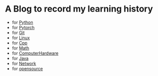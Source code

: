 # A Blog to record my learning history
- for [Python](https://dingyuan0118.github.io/Python)
- for [Pytorch](https://dingyuan0118.github.io/Pytorch)
- for [Git](https://dingyuan0118.github.io/Git)
- for [Linux](https://dingyuan0118.github.io/Linux)
- for [Cpp](https://dingyuan0118.github.io/Cpp)
- for [Math](https://dingyuan0118.github.io/Math)
- for [ComputerHardware](https://dingyuan0118.github.io/ComputerHardware)
- for [Java](https://dingyuan0118.github.io/Java)
- for [Network](https://dingyuan0118.github.io/Network)
- for [opensource](https://dingyuan0118.github.io/OpenSource)